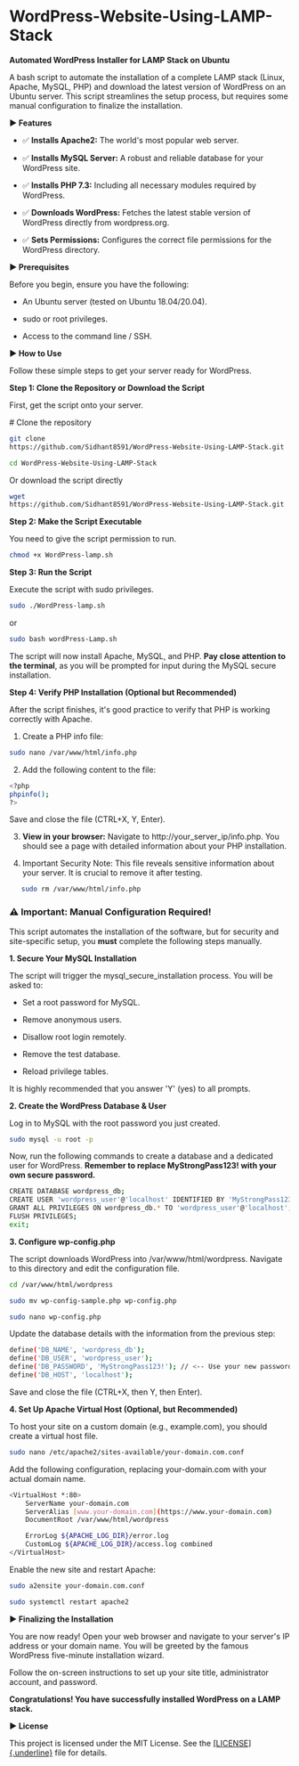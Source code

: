 # WordPress-Website-Using-LAMP-Stack
**Automated WordPress Installer for LAMP Stack on Ubuntu**

A bash script to automate the installation of a complete LAMP stack
(Linux, Apache, MySQL, PHP) and download the latest version of WordPress
on an Ubuntu server. This script streamlines the setup process, but
requires some manual configuration to finalize the installation.

**► Features**

-   ✅ **Installs Apache2:** The world\'s most popular web server.

-   ✅ **Installs MySQL Server:** A robust and reliable database for
    your WordPress site.

-   ✅ **Installs PHP 7.3:** Including all necessary modules required by
    WordPress.

-   ✅ **Downloads WordPress:** Fetches the latest stable version of
    WordPress directly from wordpress.org.

-   ✅ **Sets Permissions:** Configures the correct file permissions for
    the WordPress directory.

**► Prerequisites**

Before you begin, ensure you have the following:

-   An Ubuntu server (tested on Ubuntu 18.04/20.04).

-   sudo or root privileges.

-   Access to the command line / SSH.

**► How to Use**

Follow these simple steps to get your server ready for WordPress.

**Step 1: Clone the Repository or Download the Script**

First, get the script onto your server.

\# Clone the repository
```bash
git clone
https://github.com/Sidhant8591/WordPress-Website-Using-LAMP-Stack.git
```
```bash
cd WordPress-Website-Using-LAMP-Stack
```
 Or download the script directly
```bash
wget
https://github.com/Sidhant8591/WordPress-Website-Using-LAMP-Stack.git
```
**Step 2: Make the Script Executable**

You need to give the script permission to run.
```bash
chmod +x WordPress-lamp.sh
```
**Step 3: Run the Script**

Execute the script with sudo privileges.
```bash
sudo ./WordPress-lamp.sh
```
or
```bash
sudo bash wordPress-Lamp.sh
```
The script will now install Apache, MySQL, and PHP. **Pay close
attention to the terminal**, as you will be prompted for input during
the MySQL secure installation.

**Step 4: Verify PHP Installation (Optional but Recommended)**

After the script finishes, it's good practice to verify that PHP is working correctly with Apache.

1.  Create a PHP info file:
```bash
sudo nano /var/www/html/info.php
```
2.  Add the following content to the file:
```bash
<?php
phpinfo();
?>
```
Save and close the file (CTRL+X, Y, Enter).
    
3.  **View in your browser:**
   Navigate to http://your\_server\_ip/info.php. You should see a page with detailed information about your PHP installation.

4.  Important Security Note: This file reveals sensitive information about your server. It is crucial to remove it after testing.
```bash
   sudo rm /var/www/html/info.php
```
   
### ⚠️ Important: Manual Configuration Required!

This script automates the installation of the software, but for security
and site-specific setup, you **must** complete the following steps
manually.

**1. Secure Your MySQL Installation**

The script will trigger the mysql_secure_installation process. You will
be asked to:

-   Set a root password for MySQL.

-   Remove anonymous users.

-   Disallow root login remotely.

-   Remove the test database.

-   Reload privilege tables.

It is highly recommended that you answer \'Y\' (yes) to all prompts.

**2. Create the WordPress Database & User**

Log in to MySQL with the root password you just created.
```bash
sudo mysql -u root -p
```
Now, run the following commands to create a database and a dedicated
user for WordPress. **Remember to replace MyStrongPass123! with your own
secure password.**
```bash
CREATE DATABASE wordpress_db;
CREATE USER 'wordpress_user'@'localhost' IDENTIFIED BY 'MyStrongPass123!';
GRANT ALL PRIVILEGES ON wordpress_db.* TO 'wordpress_user'@'localhost';
FLUSH PRIVILEGES;
exit;
```
**3. Configure wp-config.php**

The script downloads WordPress into /var/www/html/wordpress. Navigate to
this directory and edit the configuration file.
```bash
cd /var/www/html/wordpress

sudo mv wp-config-sample.php wp-config.php

sudo nano wp-config.php
```
Update the database details with the information from the previous step:
```bash
define('DB_NAME', 'wordpress_db');
define('DB_USER', 'wordpress_user');
define('DB_PASSWORD', 'MyStrongPass123!'); // <-- Use your new password here
define('DB_HOST', 'localhost');
```
Save and close the file (CTRL+X, then Y, then Enter).

**4. Set Up Apache Virtual Host (Optional, but Recommended)**

To host your site on a custom domain (e.g., example.com), you should
create a virtual host file.
```bash
sudo nano /etc/apache2/sites-available/your-domain.com.conf
```
Add the following configuration, replacing your-domain.com with your
actual domain name.

```bash
<VirtualHost *:80>
    ServerName your-domain.com
    ServerAlias [www.your-domain.com](https://www.your-domain.com)
    DocumentRoot /var/www/html/wordpress

    ErrorLog ${APACHE_LOG_DIR}/error.log
    CustomLog ${APACHE_LOG_DIR}/access.log combined
</VirtualHost>
```

Enable the new site and restart Apache:
```bash
sudo a2ensite your-domain.com.conf

sudo systemctl restart apache2
````
**► Finalizing the Installation**

You are now ready! Open your web browser and navigate to your server\'s
IP address or your domain name. You will be greeted by the famous
WordPress five-minute installation wizard.

Follow the on-screen instructions to set up your site title,
administrator account, and password.

**Congratulations! You have successfully installed WordPress on a LAMP
stack.**

**► License**

This project is licensed under the MIT License. See the
[[LICENSE]{.underline}](https://www.google.com/search?q=LICENSE) file
for details.

